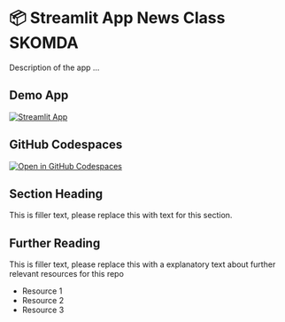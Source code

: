 # 📦 Streamlit App News Class SKOMDA 


Description of the app ...

## Demo App

[![Streamlit App](https://static.streamlit.io/badges/streamlit_badge_black_white.svg)](https://news-class.streamlit.app/)

## GitHub Codespaces

[![Open in GitHub Codespaces](https://github.com/codespaces/badge.svg)](https://codespaces.new/streamlit/app-starter-kit?quickstart=1)

## Section Heading

This is filler text, please replace this with text for this section.

## Further Reading

This is filler text, please replace this with a explanatory text about further relevant resources for this repo
- Resource 1
- Resource 2
- Resource 3
